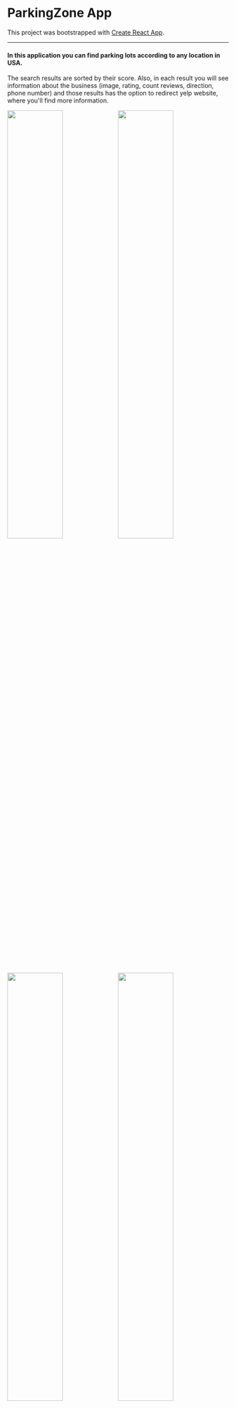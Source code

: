 # ParkingZone App

This project was bootstrapped with [Create React App](https://github.com/facebook/create-react-app).

*******

#### In this application you can find parking lots according to any location in USA. 
The search results are sorted by their score. Also, in each result you will see information about the business (image, rating, count reviews, direction, phone number) and those results has the option to redirect yelp website, where you'll find more information.

<img src="https://user-images.githubusercontent.com/50562395/126795819-5d7c275d-2d6e-477a-83f0-d8bcf5c308f8.png" width=50% /><img src="https://user-images.githubusercontent.com/50562395/126795808-1158d9f0-3279-40bc-93f8-8e6eb3482603.png" width=50% />

<img src="https://user-images.githubusercontent.com/50562395/126795814-bdcfc0b6-d707-4065-a63f-eaac4926b625.png" width=50% /><img src="https://user-images.githubusercontent.com/50562395/126795810-de7d59dd-7a8f-4e5a-8e1a-09f183bdf0c0.png" width=50% />


